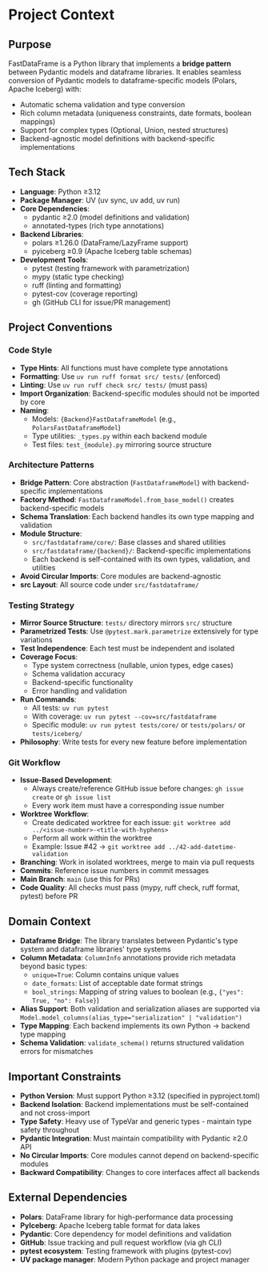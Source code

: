 # Project Context

## Purpose
FastDataFrame is a Python library that implements a **bridge pattern** between Pydantic models and dataframe libraries. It enables seamless conversion of Pydantic models to dataframe-specific models (Polars, Apache Iceberg) with:
- Automatic schema validation and type conversion
- Rich column metadata (uniqueness constraints, date formats, boolean mappings)
- Support for complex types (Optional, Union, nested structures)
- Backend-agnostic model definitions with backend-specific implementations

## Tech Stack
- **Language**: Python ≥3.12
- **Package Manager**: UV (uv sync, uv add, uv run)
- **Core Dependencies**:
  - pydantic ≥2.0 (model definitions and validation)
  - annotated-types (rich type annotations)
- **Backend Libraries**:
  - polars ≥1.26.0 (DataFrame/LazyFrame support)
  - pyiceberg ≥0.9 (Apache Iceberg table schemas)
- **Development Tools**:
  - pytest (testing framework with parametrization)
  - mypy (static type checking)
  - ruff (linting and formatting)
  - pytest-cov (coverage reporting)
  - gh (GitHub CLI for issue/PR management)

## Project Conventions

### Code Style
- **Type Hints**: All functions must have complete type annotations
- **Formatting**: Use `uv run ruff format src/ tests/` (enforced)
- **Linting**: Use `uv run ruff check src/ tests/` (must pass)
- **Import Organization**: Backend-specific modules should not be imported by core
- **Naming**:
  - Models: `{Backend}FastDataframeModel` (e.g., `PolarsFastDataframeModel`)
  - Type utilities: `_types.py` within each backend module
  - Test files: `test_{module}.py` mirroring source structure

### Architecture Patterns
- **Bridge Pattern**: Core abstraction (`FastDataframeModel`) with backend-specific implementations
- **Factory Method**: `FastDataframeModel.from_base_model()` creates backend-specific models
- **Schema Translation**: Each backend handles its own type mapping and validation
- **Module Structure**:
  - `src/fastdataframe/core/`: Base classes and shared utilities
  - `src/fastdataframe/{backend}/`: Backend-specific implementations
  - Each backend is self-contained with its own types, validation, and utilities
- **Avoid Circular Imports**: Core modules are backend-agnostic
- **src Layout**: All source code under `src/fastdataframe/`

### Testing Strategy
- **Mirror Source Structure**: `tests/` directory mirrors `src/` structure
- **Parametrized Tests**: Use `@pytest.mark.parametrize` extensively for type variations
- **Test Independence**: Each test must be independent and isolated
- **Coverage Focus**:
  - Type system correctness (nullable, union types, edge cases)
  - Schema validation accuracy
  - Backend-specific functionality
  - Error handling and validation
- **Run Commands**:
  - All tests: `uv run pytest`
  - With coverage: `uv run pytest --cov=src/fastdataframe`
  - Specific module: `uv run pytest tests/core/` or `tests/polars/` or `tests/iceberg/`
- **Philosophy**: Write tests for every new feature before implementation

### Git Workflow
- **Issue-Based Development**:
  - Always create/reference GitHub issue before changes: `gh issue create` or `gh issue list`
  - Every work item must have a corresponding issue number
- **Worktree Workflow**:
  - Create dedicated worktree for each issue: `git worktree add ../<issue-number>-<title-with-hyphens>`
  - Perform all work within the worktree
  - Example: Issue #42 → `git worktree add ../42-add-datetime-validation`
- **Branching**: Work in isolated worktrees, merge to main via pull requests
- **Commits**: Reference issue numbers in commit messages
- **Main Branch**: `main` (use this for PRs)
- **Code Quality**: All checks must pass (mypy, ruff check, ruff format, pytest) before PR

## Domain Context
- **Dataframe Bridge**: The library translates between Pydantic's type system and dataframe libraries' type systems
- **Column Metadata**: `ColumnInfo` annotations provide rich metadata beyond basic types:
  - `unique=True`: Column contains unique values
  - `date_formats`: List of acceptable date format strings
  - `bool_strings`: Mapping of string values to boolean (e.g., `{"yes": True, "no": False}`)
- **Alias Support**: Both validation and serialization aliases are supported via `Model.model_columns(alias_type="serialization" | "validation")`
- **Type Mapping**: Each backend implements its own Python → backend type mapping
- **Schema Validation**: `validate_schema()` returns structured validation errors for mismatches

## Important Constraints
- **Python Version**: Must support Python ≥3.12 (specified in pyproject.toml)
- **Backend Isolation**: Backend implementations must be self-contained and not cross-import
- **Type Safety**: Heavy use of TypeVar and generic types - maintain type safety throughout
- **Pydantic Integration**: Must maintain compatibility with Pydantic ≥2.0 API
- **No Circular Imports**: Core modules cannot depend on backend-specific modules
- **Backward Compatibility**: Changes to core interfaces affect all backends

## External Dependencies
- **Polars**: DataFrame library for high-performance data processing
- **PyIceberg**: Apache Iceberg table format for data lakes
- **Pydantic**: Core dependency for model definitions and validation
- **GitHub**: Issue tracking and pull request workflow (via gh CLI)
- **pytest ecosystem**: Testing framework with plugins (pytest-cov)
- **UV package manager**: Modern Python package and project manager
